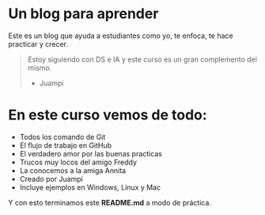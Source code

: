 # Un blog para aprender 
Este es un blog que ayuda a estudiantes como yo, te enfoca, te hace practicar y  crecer.
> Estoy siguiendo con DS e IA y este curso es un gran complemento del mismo.
> - Juampi

# En este curso vemos de todo:
- Todos los comando de Git
- El flujo de trabajo en GitHub
- El verdadero amor por las buenas practicas
- Trucos muy locos del amigo Freddy
- La conocemos a la amiga Annita
- Creado por Juampi
- Incluye ejemplos en Windows, Linux y Mac

Y con esto terminamos este **README.md** a modo de práctica.
